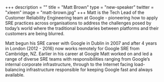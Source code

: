 +++
description = ""
title = "Matt Brown"
type = "new-speaker"
twitter = "xleem"
image = "matt-brown.jpg"
+++
Matt is the Tech Lead of the Customer Reliability Engineering team at Google - pioneering how to apply SRE practices across organisations to address the challenges posed by today’s world where the traditional boundaries between platforms and their customers are being blurred.

Matt begun his SRE career with Google in Dublin in 2007 and after 4 years in London (2012 - 2016) now works remotely for Google SRE from Cambridge, NZ. Earlier in his career at Google Matt worked on and led a range of diverse SRE teams with responsibilities ranging from Google’s internal corporate infrastructure, through to the Internet facing load-balancing infrastructure responsible for keeping Google fast and always available.